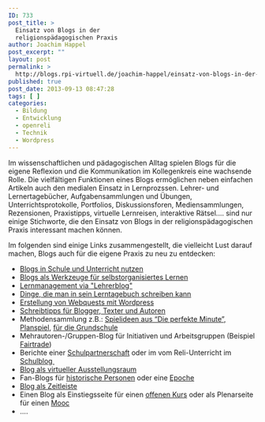 ```yaml
---
ID: 733
post_title: >
  Einsatz von Blogs in der
  religionspädagogischen Praxis
author: Joachim Happel
post_excerpt: ""
layout: post
permalink: >
  http://blogs.rpi-virtuell.de/joachim-happel/einsatz-von-blogs-in-der-religionspaedagogischen-praxis/
published: true
post_date: 2013-09-13 08:47:28
tags: [ ]
categories:
  - Bildung
  - Entwicklung
  - openreli
  - Technik
  - Wordpress
---
```

Im wissenschaftlichen und pädagogischen Alltag spielen Blogs für die eigene Reflexion und die Kommunikation im Kollegenkreis eine wachsende Rolle. Die vielfältigen Funktionen eines Blogs ermöglichen neben einfachen Artikeln auch den medialen Einsatz in Lernprozssen. Lehrer- und Lernertagebücher, Aufgabensammlungen und Übungen, Unterrichtsprotokolle, Portfolios, Diskussionsforen, Mediensammlungen, Rezensionen, Praxistipps, virtuelle Lernreisen, interaktive Rätsel.... sind nur einige Stichworte, die den Einsatz von Blogs in der religionspädagogischen Praxis interessant machen können.

Im folgenden sind einige Links zusammengestellt, die vielleicht Lust darauf machen, Blogs auch für die eigene Praxis zu neu zu entdecken:
<ul>
	<li><a href="http://www.medienkindheit.de/elearning-und-edutainment/einfuhrungsartikel-blogs-in-schule-und-unterricht-nutzen/" target="_blank">Blogs in Schule und Unterricht nutzen</a></li>
	<li><a href="http://www.stangl-taller.at/ARBEITSBLAETTER/LERNTECHNIK/Weblogs.shtml" target="_blank">Blogs als Werkzeuge für selbstorganisiertes Lernen</a></li>
	<li><a href="http://www.riepel.net/blog.htm" target="_blank">Lernmanagement via "Lehrerblog" </a></li>
	<li><a href="http://appelt.net/2009/10/dinge-die-man-in-sein-lerntagebuch-schreiben-kann/" target="_blank">Dinge, die man in sein Lerntagebuch schreiben kann</a></li>
	<li><a href="http://www.lehrer-online.de/webquests-mit-wordpress.php" target="_blank">Erstellung von Webquests mit Wordpress</a></li>
	<li><a href="http://www.schreibsuchti.de/" target="_blank">Schreibtipps für Blogger, Texter und Autoren</a></li>
	<li>Methodensammlung z.B.: <a href="http://www.jugendleiter-blog.de/2012/02/17/neue-spiele-aus-%E2%80%9Edie-perfekte-minute/" target="_blank">Spielideen aus “Die perfekte Minute”, </a> <a href="http://zms.dhbw-stuttgart.de/planspielplus/blog.html" target="_blank">Planspiel</a>, <a href="http://pixelpirat.org/?cat=3" target="_blank">für die Grundschule</a></li>
	<li>Mehrautoren-/Gruppen-Blog für Initiativen und Arbeitsgruppen (Beispiel <a href="http://blog.fairtrade-deutschland.de/" target="_blank">Fairtrade</a>)</li>
	<li>Berichte einer <a href="http://liefering.blogspot.de/" target="_blank">Schulpartnerschaft</a> oder im vom Reli-Unterricht im <a href="http://blog.bugenhagen-schulen.de/" target="_blank">Schulblog </a></li>
	<li><a href="http://abduzeedo.com/10-impresive-portfolioblog-websites" target="_blank">Blog als virtueller Ausstellungsraum</a></li>
	<li>Fan-Blogs für <a href="http://www.fanpop.com/clubs/martin-luther-king-jr" target="_blank">historische Personen</a> oder eine <a href="http://mps-fan-blog.de/" target="_blank">Epoche</a></li>
	<li><a href="http://www.simile-widgets.org/timeline/" target="_blank">Blog als Zeitleiste </a></li>
	<li>Einen Blog als Einstiegsseite für einen <a href="http://www.openreli.de" target="_blank">offenen Kurs</a> oder als Plenarseite für einen <a href="http://howtomooc.org/" target="_blank">Mooc</a></li>
	<li>....</li>
</ul>